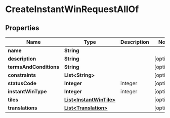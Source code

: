 

# CreateInstantWinRequestAllOf


## Properties

Name | Type | Description | Notes
------------ | ------------- | ------------- | -------------
**name** | **String** |  | 
**description** | **String** |  |  [optional]
**termsAndConditions** | **String** |  |  [optional]
**constraints** | **List&lt;String&gt;** |  |  [optional]
**statusCode** | **Integer** | integer |  [optional]
**instantWinType** | **Integer** | integer |  [optional]
**tiles** | [**List&lt;InstantWinTile&gt;**](InstantWinTile.md) |  |  [optional]
**translations** | [**List&lt;Translation&gt;**](Translation.md) |  |  [optional]



